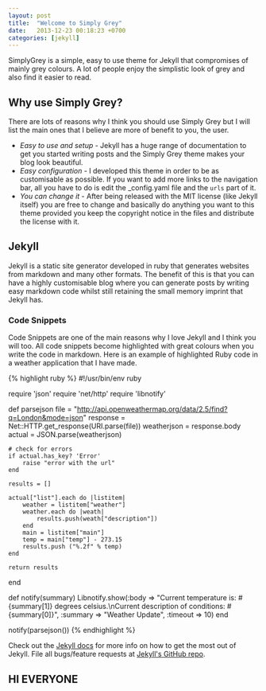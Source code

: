 ```yaml
---
layout: post
title:  "Welcome to Simply Grey"
date:   2013-12-23 00:18:23 +0700
categories: [jekyll]
---
```

SimplyGrey is a simple, easy to use theme for Jekyll that compromises of mainly grey colours. A lot of people enjoy the simplistic look of grey and also find it easier to read.

## Why use Simply Grey?
There are lots of reasons why I think you should use Simply Grey but I will list the main ones that I believe are more of benefit to you, the user.

+	<em>Easy to use and setup</em> - Jekyll has a huge range of documentation to get you started writing posts and the Simply Grey theme makes your blog look beautiful.
+	<em>Easy configuration</em> - I developed this theme in order to be as customisable as possible. If you want to add more links to the navigation bar, all you have to do is edit the _config.yaml file and the `urls` part of it.
+	<em>You can change it</em> - After being released with the MIT license (like Jekyll itself) you are free to change and basically do anything you want to this theme provided you keep the copyright notice in the files and distribute the license with it. 

## Jekyll
Jekyll is a static site generator developed in ruby that generates websites from markdown and many other formats. The benefit of this is that you can have a highly customisable blog where you can generate posts by writing easy markdown code whilst still retaining the small memory imprint that Jekyll has. 

### Code Snippets
Code Snippets are one of the main reasons why I love Jekyll and I think you will too. All code snippets become highlighted with great colours when you write the code in markdown. Here is an example of highlighted Ruby code in a weather application that I have made.

{% highlight ruby %}
#!/usr/bin/env ruby

require 'json'
require 'net/http'
require 'libnotify'

def parsejson
    file = "http://api.openweathermap.org/data/2.5/find?q=London&mode=json"
    response = Net::HTTP.get_response(URI.parse(file))
    weatherjson = response.body
    actual = JSON.parse(weatherjson)

    # check for errors
    if actual.has_key? 'Error'
        raise "error with the url"
    end

    results = []

    actual["list"].each do |listitem|
        weather = listitem["weather"]
        weather.each do |weath|
            results.push(weath["description"])
        end
        main = listitem["main"]
        temp = main["temp"] - 273.15
        results.push ("%.2f" % temp)
    end

    return results
end

def notify(summary)
    Libnotify.show(:body => "Current temperature is: #{summary[1]} degrees celsius.\nCurrent description of conditions: #{summary[0]}", :summary => "Weather Update", :timeout => 10)
end

notify(parsejson())
{% endhighlight %}

Check out the [Jekyll docs][jekyll] for more info on how to get the most out of Jekyll. File all bugs/feature requests at [Jekyll's GitHub repo][jekyll-gh].

[jekyll-gh]: https://github.com/mojombo/jekyll
[jekyll]:    http://jekyllrb.com

## HI EVERYONE
